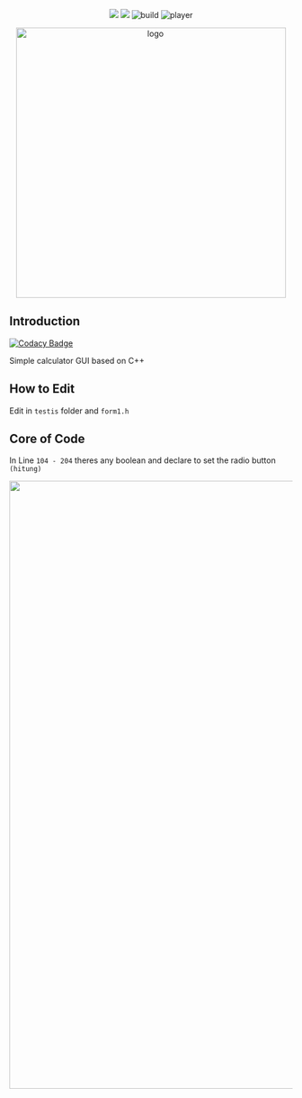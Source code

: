 <p align="center">
  <img src="https://badges.frapsoft.com/os/v1/open-source.svg?v=103"</a>
  <img src="https://img.shields.io/badge/C%2B%2B-GUI-orange"</a>
  <img src="https://github.com/planktonlaut/Calculator/workflows/C/C++%20CI/badge.svg"
  <img src="https://img.shields.io/badge/build-succes-blue" alt="build"<a>
  <img src="https://img.shields.io/badge/players-5-yellow" alt="player"<a>
</p>
<p align="center">
    <img width="480" src="https://user-images.githubusercontent.com/44236850/122079463-a1e33300-ce27-11eb-9a78-3172ec86129f.png" alt="logo">
</p>

## Introduction

[![Codacy Badge](https://api.codacy.com/project/badge/Grade/8ba3c236729e43308f5f35e0d636c198)](https://app.codacy.com/gh/hrtywhy/Calculator?utm_source=github.com&utm_medium=referral&utm_content=hrtywhy/Calculator&utm_campaign=Badge_Grade_Settings)


Simple calculator GUI based on C++

## How to Edit
Edit in `testis` folder and `form1.h`

## Core of Code
In Line `104 - 204` theres any boolean and declare to set the radio button `(hitung)`

<p align="center">
  <img width="1080" src="https://user-images.githubusercontent.com/44236850/122078851-15387500-ce27-11eb-9bbf-d54d9a0b0ecf.png">
</p>